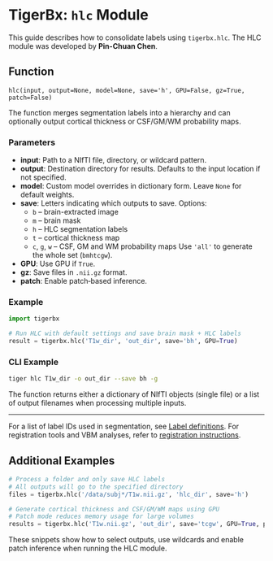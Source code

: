 # TigerBx: `hlc` Module

This guide describes how to consolidate labels using `tigerbx.hlc`.
The HLC module was developed by **Pin-Chuan Chen**.

## Function

`hlc(input, output=None, model=None, save='h', GPU=False, gz=True, patch=False)`

The function merges segmentation labels into a hierarchy and can optionally output cortical thickness or CSF/GM/WM probability maps.

### Parameters

- **input**: Path to a NIfTI file, directory, or wildcard pattern.
- **output**: Destination directory for results. Defaults to the input location if not specified.
- **model**: Custom model overrides in dictionary form. Leave `None` for default weights.
- **save**: Letters indicating which outputs to save. Options:
  - `b` – brain-extracted image
  - `m` – brain mask
  - `h` – HLC segmentation labels
  - `t` – cortical thickness map
  - `c`, `g`, `w` – CSF, GM and WM probability maps
  Use `'all'` to generate the whole set (`bmhtcgw`).
- **GPU**: Use GPU if `True`.
- **gz**: Save files in `.nii.gz` format.
- **patch**: Enable patch‑based inference.

### Example

```python
import tigerbx

# Run HLC with default settings and save brain mask + HLC labels
result = tigerbx.hlc('T1w_dir', 'out_dir', save='bh', GPU=True)
```

### CLI Example

```bash
tiger hlc T1w_dir -o out_dir --save bh -g
```

The function returns either a dictionary of NIfTI objects (single file) or a list of output filenames when processing multiple inputs.

---

For a list of label IDs used in segmentation, see [Label definitions](seglabel.md). For registration tools and VBM analyses, refer to [registration instructions](reginstruction.md).


Additional Examples
-------------------

```python
# Process a folder and only save HLC labels
# All outputs will go to the specified directory
files = tigerbx.hlc('/data/subj*/T1w.nii.gz', 'hlc_dir', save='h')

# Generate cortical thickness and CSF/GM/WM maps using GPU
# Patch mode reduces memory usage for large volumes
results = tigerbx.hlc('T1w.nii.gz', 'out_dir', save='tcgw', GPU=True, patch=True)
```

These snippets show how to select outputs, use wildcards and enable
patch inference when running the HLC module.
